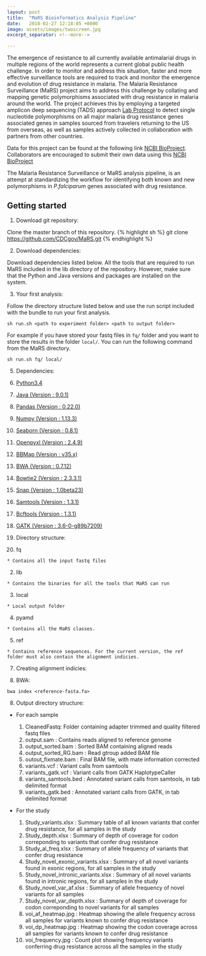 ```yaml
---
layout: post
title:  "MaRS Bioinformatics Analysis Pipeline"
date:   2018-02-27 12:18:05 +0000
image: assets/images/twoscreen.jpg
excerpt_separator: <!--more-->

---
```

<!--more-->

The emergence of resistance to all currently available antimalarial drugs in multiple regions of the world represents a current global public health challenge. In order to monitor and address this situation, faster and more effective surveillance tools are required to track and monitor the emergence and evolution of drug resistance in malaria. The Malaria Resistance Surveillance (MaRS) project aims to address this challenge by collating and mapping genetic polymorphisms associated with drug resistance in malaria around the world. The project achieves this by employing a targeted amplicon deep sequencing (TADS) approach [Lab Protocol](https://github.com/CDCgov/MaRS/tree/master/lab_sop) to detect single nucleotide polymorphisms on all major malaria drug resistance genes associated genes in samples sourced from travelers returning to the US from overseas, as well as samples actively collected in collaboration with partners from other countries.

Data for this project can be found at the following link [NCBI BioProject](https://www.ncbi.nlm.nih.gov/bioproject/?term=PRJNA428490). Collaborators are encouraged to submit their own data using this [NCBI BioProject](https://www.ncbi.nlm.nih.gov/bioproject/?term=PRJNA428490)

The Malaria Resistance Surveillance or MaRS analysis pipeline, is an attempt at standardizing the workflow for identifying both known and new polymorphisms in *P.falciparum* genes associated with drug resistance.


## Getting started

  1. Download git repository:

Clone the master branch of this repository.
{% highlight sh %}
git clone https://github.com/CDCgov/MaRS.git
{% endhighlight %}

  2. Download dependencies:

Download dependencies listed below. All the tools that are required to run MaRS included in the lib directory of the repository.
However, make sure that the Python and Java versions and packages are installed on the system.

  3. Your first analysis:

Follow the directory structure listed below and use the run script included with the bundle to run your first analysis.
```{sh}
sh run.sh <path to experiment folder> <path to output folder>
```

For example if you have stored your fastq files in ```fq/``` folder and you want to store the results in the folder ```local/```. You can run the following command from the MaRS directory.

```{sh}
sh run.sh fq/ local/
```

5. Dependencies:

  1. [Python3.4 ](https://www.python.org/download/releases/3.4.0/)
  2. [Java (Version : 9.0.1)](http://download.oracle.com/otn-pub/java/jdk/9.0.1+11/jre-9.0.1_linux-x64_bin.tar.gz)
  3. [Pandas (Version : 0.22.0)](http://pandas.pydata.org/pandas-docs/stable/)
  4. [Numpy (Version : 1.13.3)](https://www.scipy.org/install.html)
  5. [Seaborn (Version : 0.8.1)](https://seaborn.pydata.org/)
  6. [Openpyxl (Version : 2.4.9)](https://pypi.python.org/pypi/openpyxl)
  7. [BBMap (Version : v35.x)](https://sourceforge.net/projects/bbmap/)
  8. [BWA (Version : 0.7.12)](http://bio-bwa.sourceforge.net/)
  9. [Bowtie2 (Version : 2.3.3.1)](http://bowtie-bio.sourceforge.net/bowtie2/index.shtml)
  10. [Snap (Version : 1.0beta23)](http://snap.cs.berkeley.edu/)
  11. [Samtools (Version : 1.3.1)](http://www.htslib.org/)
  12. [Bcftools (Version : 1.3.1)](http://www.htslib.org/)
  13. [GATK (Version : 3.6-0-g89b7209)](https://software.broadinstitute.org/gatk/download/)

6. Directory structure:

  1. fq

    * Contains all the input fastq files

  2. lib

    * Contains the binaries for all the tools that MaRS can run

  3. local

    * Local output folder

  4. pyamd

    * Contains all the MaRS classes.

  5. ref

    * Contains reference sequences. For the current version, the ref folder must also contain the alignment indicies.

7. Creating alignment indicies:

  1. BWA:
  ```{sh}
bwa index <reference-fasta.fa>
  ```


8. Output directory structure:
  * For each sample

    1. CleanedFastq: Folder containing adapter trimmed and quality filtered fastq files
    2. output.sam : Contains reads aligned to reference genome
    3. output_sorted.bam : Sorted BAM containing aligned reads
    4. output_sorted_RG.bam : Read gtroup added BAM file
    5. outout_fixmate.bam : Final BAM file, with mate information corrected
    6. variants.vcf : Variant calls from samtools
    7. variants_gatk.vcf : Variant calls from GATK HaplotypeCaller
    8. variants_samtools.bed : Annotated variant calls from samtools, in tab delimited format
    9. variants_gatk.bed : Annotated variant calls from GATK, in tab delimited format

  * For the study

    1. Study_variants.xlsx : Summary table of all known variants that confer drug resistance, for all samples in the study
    2. Study_depth.xlsx : Summary of depth of coverage for codon correponding to variants that confer drug resistance
    3. Study_al_freq.xlsx : Summary of allele frequency of variants that confer drug resistance
    4. Study_novel_exonic_variants.xlsx : Summary of all novel variants found in exonic regions, for all samples in the study
    5. Study_novel_intronic_variants.xlsx : Summary of all novel variants found in intronic regions, for all samples in the study
    6. Study_novel_var_af.xlsx : Summary of allele frequency of novel variants for all samples
    7. Study_novel_var_depth.xlsx : Summary of depth of coverage for codon correponding to novel variants for all samples
    8. voi_af_heatmap.jpg : Heatmap showing the allele frequency across all samples for variants known to confer drug resistance
    9. voi_dp_heatmap.jpg : Heatmap showing the codon coverage across all samples for variants known to confer drug resistance
    10. voi_frequency.jpg : Count plot showing frequency variants conferring drug resistance across all the samples in the study
